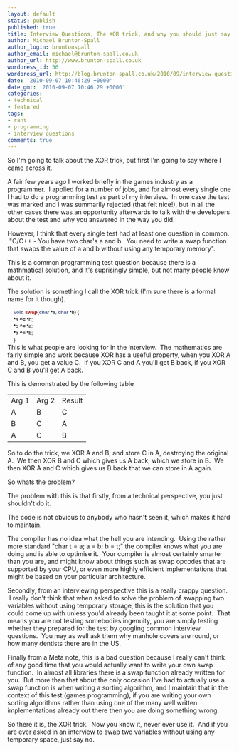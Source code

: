 ```yaml
---
layout: default
status: publish
published: true
title: Interview Questions, The XOR trick, and why you should just say No
author: Michael Brunton-Spall
author_login: bruntonspall
author_email: michael@brunton-spall.co.uk
author_url: http://www.brunton-spall.co.uk
wordpress_id: 56
wordpress_url: http://blog.brunton-spall.co.uk/2010/09/interview-questions-xor-trick-and-why-you-should-j/
date: '2010-09-07 10:46:29 +0000'
date_gmt: '2010-09-07 10:46:29 +0000'
categories:
- technical
- featured
tags:
- rant
- programming
- interview questions
comments: true
---
```

So I'm going to talk about the XOR trick, but first I'm going to say where I came across it.

A fair few years ago I worked briefly in the games industry as a programmer.  I applied for a number of jobs, and for almost every single one I had to do a programming test as part of my interview.  In one case the test was marked and I was summarily rejected (that felt nice!), but in all the other cases there was an opportunity afterwards to talk with the developers about the test and why you answered in the way you did.

However, I think that every single test had at least one question in common.  "C/C++ - You have two char's a and b.  You need to write a swap function that swaps the value of a and b without using any temporary memory".

This is a common programming test question because there is a mathmatical solution, and it's suprisingly simple, but not many people know about it.

<!--more-->
The solution is something I call the XOR trick (I'm sure there is a formal name for it though).

<div id="LC3" class="line" style="padding-top: 0px; padding-right: 0px; padding-bottom: 0px; padding-left: 1em; line-height: 1.4em; margin: 0px;">
<pre style="font: normal normal normal 12px/normal Monaco, 'Courier New', 'DejaVu Sans Mono', 'Bitstream Vera Sans Mono', monospace; line-height: 1.4em; font-family: 'Bitstream Vera Sans Mono', Courier, monospace; font-size: 12px; padding: 0px; margin: 0px;"><span style="color: #000000; font-family: helvetica, arial, freesans, clean, sans-serif; white-space: normal; font-size: 11px; line-height: 14px;"><span class="kt" style="line-height: 1.4em; color: #445588; font-weight: bold; padding: 0px; margin: 0px;">void</span> <span class="nf" style="line-height: 1.4em; color: #990000; font-weight: bold; padding: 0px; margin: 0px;">swap</span><span class="p" style="line-height: 1.4em; padding: 0px; margin: 0px;">(</span><span class="kt" style="line-height: 1.4em; color: #445588; font-weight: bold; padding: 0px; margin: 0px;">char</span> <span class="o" style="line-height: 1.4em; font-weight: bold; padding: 0px; margin: 0px;">*</span><span class="n" style="line-height: 1.4em; padding: 0px; margin: 0px;">a</span><span class="p" style="line-height: 1.4em; padding: 0px; margin: 0px;">,</span> <span class="kt" style="line-height: 1.4em; color: #445588; font-weight: bold; padding: 0px; margin: 0px;">char</span> <span class="o" style="line-height: 1.4em; font-weight: bold; padding: 0px; margin: 0px;">*</span><span class="n" style="line-height: 1.4em; padding: 0px; margin: 0px;">b</span><span class="p" style="line-height: 1.4em; padding: 0px; margin: 0px;">)</span> <span class="p" style="line-height: 1.4em; padding: 0px; margin: 0px;">{</span></span></pre>
</div>
<div id="LC4" class="line" style="padding-top: 0px; padding-right: 0px; padding-bottom: 0px; padding-left: 1em; line-height: 1.4em; margin: 0px;"><span style="color: #000000; font-family: helvetica, arial, freesans, clean, sans-serif; white-space: normal; font-size: 11px; line-height: 14px;"> <span class="o" style="line-height: 1.4em; font-weight: bold; padding: 0px; margin: 0px;">*</span><span class="n" style="line-height: 1.4em; padding: 0px; margin: 0px;">a</span> <span class="o" style="line-height: 1.4em; font-weight: bold; padding: 0px; margin: 0px;">^=</span> <span class="o" style="line-height: 1.4em; font-weight: bold; padding: 0px; margin: 0px;">*</span><span class="n" style="line-height: 1.4em; padding: 0px; margin: 0px;">b</span><span class="p" style="line-height: 1.4em; padding: 0px; margin: 0px;">;</span></span></div>
<div id="LC5" class="line" style="padding-top: 0px; padding-right: 0px; padding-bottom: 0px; padding-left: 1em; line-height: 1.4em; margin: 0px;"><span style="color: #000000; font-family: helvetica, arial, freesans, clean, sans-serif; white-space: normal; font-size: 11px; line-height: 14px;"> <span class="o" style="line-height: 1.4em; font-weight: bold; padding: 0px; margin: 0px;">*</span><span class="n" style="line-height: 1.4em; padding: 0px; margin: 0px;">b</span> <span class="o" style="line-height: 1.4em; font-weight: bold; padding: 0px; margin: 0px;">^=</span> <span class="o" style="line-height: 1.4em; font-weight: bold; padding: 0px; margin: 0px;">*</span><span class="n" style="line-height: 1.4em; padding: 0px; margin: 0px;">a</span><span class="p" style="line-height: 1.4em; padding: 0px; margin: 0px;">;</span></span></div>
<div id="LC6" class="line" style="padding-top: 0px; padding-right: 0px; padding-bottom: 0px; padding-left: 1em; line-height: 1.4em; margin: 0px;"><span style="color: #000000; font-family: helvetica, arial, freesans, clean, sans-serif; white-space: normal; font-size: 11px; line-height: 14px;"> <span class="o" style="line-height: 1.4em; font-weight: bold; padding: 0px; margin: 0px;">*</span><span class="n" style="line-height: 1.4em; padding: 0px; margin: 0px;">a</span> <span class="o" style="line-height: 1.4em; font-weight: bold; padding: 0px; margin: 0px;">^=</span> <span class="o" style="line-height: 1.4em; font-weight: bold; padding: 0px; margin: 0px;">*</span><span class="n" style="line-height: 1.4em; padding: 0px; margin: 0px;">b</span><span class="p" style="line-height: 1.4em; padding: 0px; margin: 0px;">;</span></span></div>
<div id="LC7" class="line" style="padding-top: 0px; padding-right: 0px; padding-bottom: 0px; padding-left: 1em; line-height: 1.4em; margin: 0px;"><span style="color: #000000; font-family: helvetica, arial, freesans, clean, sans-serif; white-space: normal; font-size: 11px; line-height: 14px;"><span class="p" style="line-height: 1.4em; padding: 0px; margin: 0px;">}</span></span></div>
This is what people are looking for in the interview.  The mathematics are fairly simple and work because XOR has a useful property, when you XOR A and B, you get a value C.  If you XOR C and A you'll get B back, if you XOR C and B you'll get A back.

This is demonstrated by the following table

<table>
<tbody>
<tr>
<td>Arg 1</td>
<td>Arg 2</td>
<td>Result</td>
</tr>
<tr>
<td>A</td>
<td>B</td>
<td>C</td>
</tr>
<tr>
<td>B</td>
<td>C</td>
<td>A</td>
</tr>
<tr>
<td>A</td>
<td>C</td>
<td>B</td>
</tr>
</tbody>
</table>
So to do the trick, we XOR A and B, and store C in A, destroying the original A.  We then XOR B and C which gives us A back, which we store in B.  We then XOR A and C which gives us B back that we can store in A again.

So whats the problem?

The problem with this is that firstly, from a technical perspective, you just shouldn't do it.

The code is not obvious to anybody who hasn't seen it, which makes it hard to maintain.

The compiler has no idea what the hell you are intending.  Using the rather more standard "char t = a; a = b; b = t;" the compiler knows what you are doing and is able to optimise it.  Your compiler is almost certainly smarter than you are, and might know about things such as swap opcodes that are supported by your CPU, or even more highly efficient implementations that might be based on your particular architecture.

Secondly, from an interviewing perspective this is a really crappy question.  I really don't think that when asked to solve the problem of swapping two variables without using temporary storage, this is the solution that you could come up with unless you'd already been taught it at some point.  That means you are not testing somebodies ingenuity, you are simply testing whether they prepared for the test by googling common interview questions.  You may as well ask them why manhole covers are round, or how many dentists there are in the US.

Finally from a Meta note, this is a bad question because I really can't think of any good time that you would actually want to write your own swap function.  In almost all libraries there is a swap function already written for you.  But more than that about the only occasion I've had to actually use a swap function is when writing a sorting algorithm, and I maintain that in the context of this test (games programming), if you are writing your own sorting algorithms rather than using one of the many well written implementations already out there then you are doing something wrong.

So there it is, the XOR trick.  Now you know it, never ever use it.  And if you are ever asked in an interview to swap two variables without using any temporary space, just say no.

